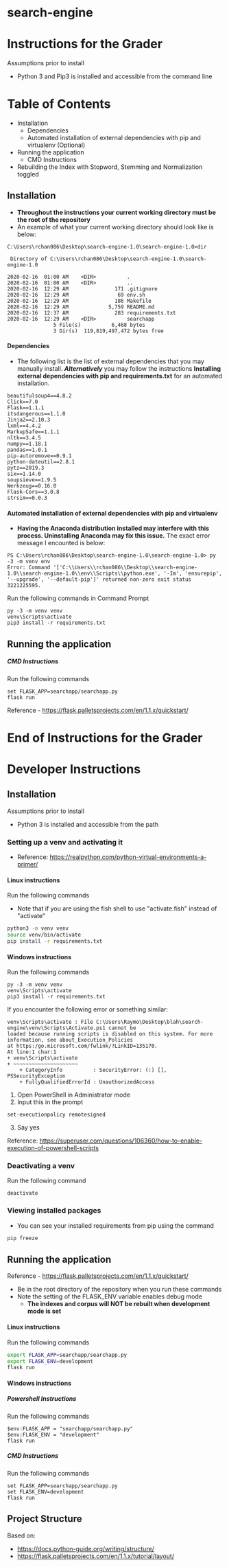 # search-engine

# Instructions for the Grader
Assumptions prior to install
- Python 3 and Pip3 is installed and accessible from the command line

# Table of Contents
- Installation
    - Dependencies
    - Automated installation of external dependencies with pip and virtualenv (Optional)
- Running the application
    - CMD Instructions
- Rebuilding the Index with Stopword, Stemming and Normalization toggled

## Installation 
- **Throughout the instructions your current working directory must be the root of the repository**
- An example of what your current working directory should look like is below:
```
C:\Users\rchan086\Desktop\search-engine-1.0\search-engine-1.0>dir

 Directory of C:\Users\rchan086\Desktop\search-engine-1.0\search-engine-1.0

2020-02-16  01:00 AM    <DIR>          .
2020-02-16  01:00 AM    <DIR>          ..
2020-02-16  12:29 AM               171 .gitignore
2020-02-16  12:29 AM                69 env.sh
2020-02-16  12:29 AM               186 Makefile
2020-02-16  12:29 AM             5,759 README.md
2020-02-16  12:37 AM               283 requirements.txt
2020-02-16  12:29 AM    <DIR>          searchapp
               5 File(s)          6,468 bytes
               3 Dir(s)  119,819,497,472 bytes free
```
#### Dependencies
- The following list is the list of external dependencies that you may manually install. ***Alternatively*** you may follow the instructions **Installing external dependencies with pip and requirements.txt** for an automated installation. 
```
beautifulsoup4==4.8.2
Click==7.0
Flask==1.1.1
itsdangerous==1.1.0
Jinja2==2.10.3
lxml==4.4.2
MarkupSafe==1.1.1
nltk==3.4.5
numpy==1.18.1
pandas==1.0.1
pip-autoremove==0.9.1
python-dateutil==2.8.1
pytz==2019.3
six==1.14.0
soupsieve==1.9.5
Werkzeug==0.16.0
Flask-Cors==3.0.8
strsim==0.0.3
```

#### Automated installation of external dependencies with pip and virtualenv
- **Having the Anaconda distribution installed may interfere with this process. Uninstalling Anaconda may fix this issue.** The exact error message I encounted is below:
```
PS C:\Users\rchan086\Desktop\search-engine-1.0\search-engine-1.0> py -3 -m venv env
Error: Command '['C:\\Users\\rchan086\\Desktop\\search-engine-1.0\\search-engine-1.0\\env\\Scripts\\python.exe', '-Im', 'ensurepip', '--upgrade', '--default-pip']' returned non-zero exit status 3221225595.
```

Run the following commands in Command Prompt
```
py -3 -m venv venv
venv\Scripts\activate
pip3 install -r requirements.txt
```

## Running the application

##### CMD Instructions
Run the following commands
```
set FLASK_APP=searchapp/searchapp.py
flask run
```
Reference - https://flask.palletsprojects.com/en/1.1.x/quickstart/

# End of Instructions for the Grader

# Developer Instructions

## Installation 
Assumptions prior to install
- Python 3 is installed and accessible from the path

### Setting up a venv and activating it
- Reference: https://realpython.com/python-virtual-environments-a-primer/

#### Linux instructions
Run the following commands
- Note that if you are using the fish shell to use "activate.fish" instead of "activate"
```bash
python3 -m venv venv
source venv/bin/activate
pip install -r requirements.txt
```

#### Windows instructions
Run the following commands
```
py -3 -m venv venv
venv\Scripts\activate
pip3 install -r requirements.txt
```

If you encounter the following error or something similar:
```
venv\Scripts\activate : File C:\Users\Raymo\Desktop\blah\search-engine\venv\Scripts\Activate.ps1 cannot be
loaded because running scripts is disabled on this system. For more information, see about_Execution_Policies
at https:/go.microsoft.com/fwlink/?LinkID=135170.
At line:1 char:1
+ venv\Scripts\activate
+ ~~~~~~~~~~~~~~~~~~~~~
    + CategoryInfo          : SecurityError: (:) [], PSSecurityException
    + FullyQualifiedErrorId : UnauthorizedAccess
```
1. Open PowerShell in Administrator mode
2. Input this in the prompt
```
set-executionpolicy remotesigned
```
3. Say yes

Reference: https://superuser.com/questions/106360/how-to-enable-execution-of-powershell-scripts

### Deactivating a venv
Run the following command
```
deactivate
```

### Viewing installed packages
- You can see your installed requirements from pip using the command
```bash
pip freeze
```

## Running the application
Reference - https://flask.palletsprojects.com/en/1.1.x/quickstart/

- Be in the root directory of the repository when you run these commands
- Note the setting of the FLASK_ENV variable enables debug mode
    - **The indexes and corpus will NOT be rebuilt when development mode is set**

#### Linux instructions
Run the following commands
```bash
export FLASK_APP=searchapp/searchapp.py
export FLASK_ENV=development
flask run
```

#### Windows instructions

##### Powershell Instructions
Run the following commands
```
$env:FLASK_APP = "searchapp/searchapp.py"
$env:FLASK_ENV = "development"
flask run
```
##### CMD Instructions
Run the following commands
```
set FLASK_APP=searchapp/searchapp.py
set FLASK_ENV=development
flask run
```

## Project Structure 
Based on: 
- https://docs.python-guide.org/writing/structure/
- https://flask.palletsprojects.com/en/1.1.x/tutorial/layout/
